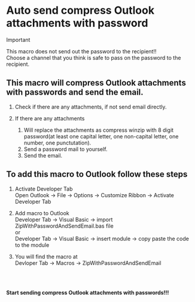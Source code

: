 
# Auto send compress Outlook attachments with password
> [!IMPORTANT]
> This macro does not send out the password to the recipient!! <br />
> Choose a channel that you think is safe to pass on the password to the recipient.

## This macro will compress Outlook attachments with passwords and send the email.
1. Check if there are any attachments, if not send email directly.

2. If there are any attachments
   1. Will replace the attachments as compress winzip with 8 digit password(at least one capital letter, one non-capital letter, one number, one punctutation).
   2. Send a password mail to yourself.
   3. Send the email.


## To add this macro to Outlook follow these steps
1. Activate Developer Tab <br />
  Open Outlook -> File -> Options -> Customize Ribbon -> Activate Developer Tab

2. Add macro to Outlook <br />
  Developer Tab -> Visual Basic -> import ZipWithPasswordAndSendEmail.bas file  <br />
  or  <br />
  Developer Tab -> Visual Basic -> insert module -> copy paste the code to the module

3. You will find the macro at <br />
  Devloper Tab -> Macros -> ZipWithPasswordAndSendEmail
<br />
<br />

**Start sending compress Outlook attachments with passwords!!!**
